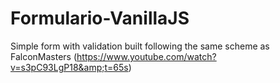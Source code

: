 # Formulario-VanillaJS
Simple form with validation built following the same scheme as FalconMasters (https://www.youtube.com/watch?v=s3pC93LgP18&amp;t=65s)
